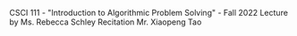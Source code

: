CSCI 111 - "Introduction to Algorithmic Problem Solving" - Fall 2022
Lecture by Ms. Rebecca Schley
Recitation Mr. Xiaopeng Tao